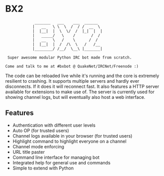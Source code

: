 # BX2

                 _______   ___    ___  ______
                |   __   \ \  \  /  / /  __  \
                |  |__|  |  \  \/  /  |_|  |  |
                |   _____/   \    /       /  /
                |   __   \   /    \      /  /
                |  |__|  |  /  /\  \   /   /__
                |________/ /__/  \__\ |_______|
    
     Super awesome modular Python IRC bot made from scratch.
    
    Come and talk to me at #bxbot @ QuakeNet/IRCNet/Freenode :)


The code can be reloaded live while it's running and the core is extremely resilient to crashing.
It supports multiple servers and hardly ever disconnects. If it does it will reconnect fast.
It also features a HTTP server available for extensions to make use of.
The server is currently used for showing channel logs, but will eventually also host a web interface.

## Features
  * Authentication with different user levels
  * Auto OP (for trusted users)
  * Channel logs available in your browser (for trusted users)
  * Highlight command to highlight everyone on a channel
  * Channel mode enforcing
  * URL title paster
  * Command line interface for managing bot
  * Integrated help for general use and commands
  * Simple to extend with Python
